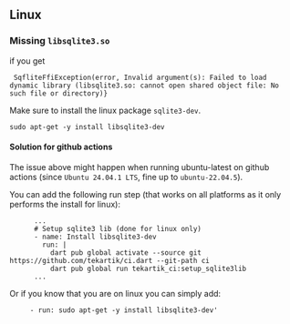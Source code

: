 ## Linux

### Missing `libsqlite3.so`

if you get

```
 SqfliteFfiException(error, Invalid argument(s): Failed to load dynamic library (libsqlite3.so: cannot open shared object file: No such file or directory)}
```

Make sure to install the linux package `sqlite3-dev`. 

```$xslt
sudo apt-get -y install libsqlite3-dev
```

#### Solution for github actions

The issue above might happen when running ubuntu-latest on github actions (since `Ubuntu 24.04.1 LTS`, fine up to `ubuntu-22.04.5`).

You can add the following run step (that works on all platforms as it only performs the install for linux):

```
      ...
      # Setup sqlite3 lib (done for linux only)
      - name: Install libsqlite3-dev
        run: |
          dart pub global activate --source git https://github.com/tekartik/ci.dart --git-path ci
          dart pub global run tekartik_ci:setup_sqlite3lib
      ...
```

Or if you know that you are on linux you can simply add:
```
     - run: sudo apt-get -y install libsqlite3-dev'
```